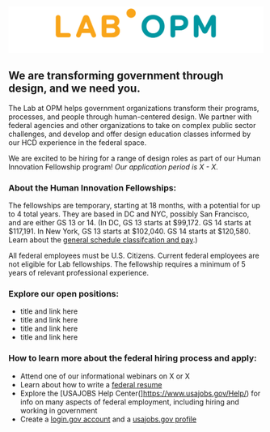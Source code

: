 ![Image](lab_logo.png)



## We are transforming government through design, and we need you.

The Lab at OPM helps government organizations transform their programs, processes, and people through human-centered design. We partner with federal agencies and other organizations to take on complex public sector challenges, and develop and offer design education classes informed by our HCD experience in the federal space. 

We are excited to be hiring for a range of design roles as part of our Human Innovation Fellowship program! *Our application period is X - X.*

### About the Human Innovation Fellowships:

The fellowships are temporary, starting at 18 months, with a potential for up to 4 total years. They are based in DC and NYC, possibly San Francisco, and are either GS 13 or 14. (In DC, GS 13 starts at $99,172. GS 14 starts at $117,191. In New York, GS 13 starts at $102,040. GS 14 starts at $120,580. Learn about the [general schedule classifcation and pay](https://www.opm.gov/policy-data-oversight/pay-leave/pay-systems/general-schedule/).) 

All federal employees must be U.S. Citizens. Current federal employees are not eligible for Lab fellowships. The fellowship requires a minimum of 5 years of relevant professional experience.

### Explore our open positions:

- title and link here
- title and link here
- title and link here
- title and link here

### How to learn more about the federal hiring process and apply:

- Attend one of our informational webinars on X or X
- Learn about how to write a [federal resume](https://www.usajobs.gov/Help/faq/application/documents/resume/what-to-include/)
- Explore the [USAJOBS Help Center(]https://www.usajobs.gov/Help/) for info on many aspects of federal employment, including 
 hiring and working in government
 - Create a [login.gov account](https://secure.login.gov/?request_id=f9c0a100-75eb-4813-b6d4-abaf90dc1aba) and a [usajobs.gov profile](https://www.usajobs.gov)
